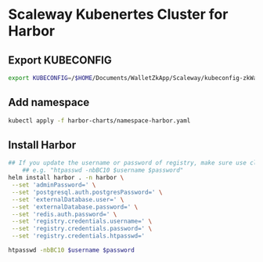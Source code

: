 # Scaleway Kubenertes Cluster for Harbor

## Export KUBECONFIG
```bash
export KUBECONFIG=/$HOME/Documents/WalletZkApp/Scaleway/kubeconfig-zkWallet-harbor.yaml
```

## Add namespace
```bash
kubectl apply -f harbor-charts/namespace-harbor.yaml
```

## Install Harbor
```bash
## If you update the username or password of registry, make sure use cli tool htpasswd to generate the bcrypt hash
    ## e.g. "htpasswd -nbBC10 $username $password"
helm install harbor . -n harbor \
 --set 'adminPassword=' \
 --set 'postgresql.auth.postgresPassword=' \
 --set 'externalDatabase.user=' \
 --set 'externalDatabase.password=' \
 --set 'redis.auth.password=' \
 --set 'registry.credentials.username=' \
 --set 'registry.credentials.password=' \
 --set 'registry.credentials.htpasswd='

htpasswd -nbBC10 $username $password